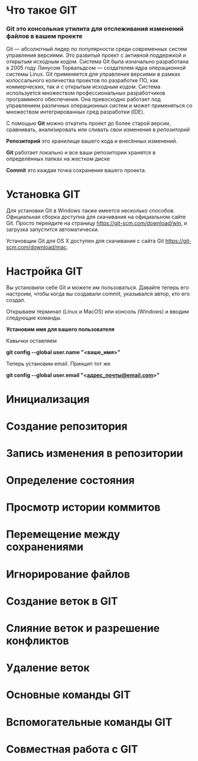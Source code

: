 # Что такое GIT
### **Git это консольная утилита для отслеживания изменений файлов в вашем проекте**

Git — абсолютный лидер по популярности среди современных систем управления версиями. Это развитый проект с активной поддержкой и открытым исходным кодом. Система Git была изначально разработана в 2005 году Линусом Торвальдсом — создателем ядра операционной системы Linux. Git применяется для управления версиями в рамках колоссального количества проектов по разработке ПО, как коммерческих, так и с открытым исходным кодом. Система используется множеством профессиональных разработчиков программного обеспечения. Она превосходно работает под управлением различных операционных систем и может применяться со множеством интегрированных сред разработки (IDE).

С помощью **Git** можно откатить проект до более старой версии, сравнивать, анализировать или сливать свои изменения в *репозиторий*

**Репозиторий** это хранилище вашего кода и внесённых изменений.

**Git** работает локально и все ваши репозитории хранятся в определённых папках на жестком диске

**Commit** это каждая точка сохранения вашего проекта. 

# Установка GIT

Для установки Git в Windows также имеется несколько способов. Официальная сборка доступна для скачивания на официальном сайте Git. Просто перейдите на страницу https://git-scm.com/download/win, и загрузка запустится автоматически.

Установщик Git для OS X доступен для скачивания с сайта Git https://git-scm.com/download/mac.

# Настройка GIT

Вы установили себе Git и можете им пользоваться. Давайте теперь его настроим, чтобы когда вы создавали commit, указывался автор, кто его создал.

Открываем терминал (Linux и MacOS) или консоль (Windows) и вводим следующие команды.


**Установим имя для вашего пользователя**

Кавычки оставляем

**git config --global user.name "<ваше_имя>"**

Теперь установим email. Принцип тот же

**git config --global user.email "<адрес_почты@email.com>"**

# Инициализация

# Создание репозитория

# Запись изменения в репозитории

# Определение состояния

# Просмотр истории коммитов

# Перемещение между сохранениями

# Игнорирование файлов

# Создание веток в GIT

# Cлияние веток и разрешение конфликтов

# Удаление веток

# Основные команды GIT

# Вспомогательные команды GIT

# Совместная работа с GIT



